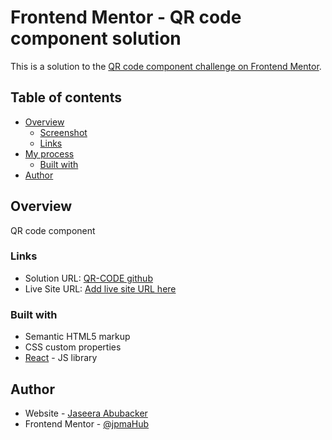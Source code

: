 # Frontend Mentor - QR code component solution

This is a solution to the [QR code component challenge on Frontend Mentor](https://www.frontendmentor.io/challenges/qr-code-component-iux_sIO_H). 

## Table of contents

- [Overview](#overview)
  - [Screenshot](#screenshot)
  - [Links](#links)
- [My process](#my-process)
  - [Built with](#built-with)
- [Author](#author)

## Overview
QR code component 

### Links

- Solution URL: [QR-CODE github](https://github.com/jpmaHub/qr-code)
- Live Site URL: [Add live site URL here](https://your-live-site-url.com)

### Built with

- Semantic HTML5 markup
- CSS custom properties
- [React](https://reactjs.org/) - JS library

## Author

- Website - [Jaseera Abubacker](https://github.com/jpmaHub)
- Frontend Mentor - [@jpmaHub](https://www.frontendmentor.io/profile/jpmaHub)
